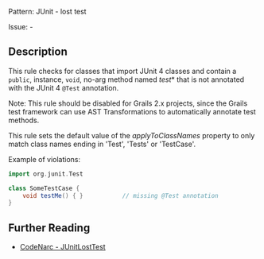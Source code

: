 Pattern: JUnit - lost test

Issue: -

## Description

This rule checks for classes that import JUnit 4 classes and contain a `public`, instance, `void`, no-arg method named *test*\* that is not annotated with the JUnit 4 `@Test` annotation.

Note: This rule should be disabled for Grails 2.x projects, since the Grails test framework can use AST Transformations to automatically annotate test methods.

This rule sets the default value of the *applyToClassNames* property to only match class names ending in 'Test', 'Tests' or 'TestCase'.

Example of violations:

``` groovy
import org.junit.Test

class SomeTestCase {
    void testMe() { }           // missing @Test annotation
}
```

## Further Reading

* [CodeNarc - JUnitLostTest](http://codenarc.sourceforge.net/codenarc-rules-junit.html#JUnitLostTest)